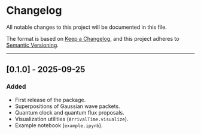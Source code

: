 # Changelog

All notable changes to this project will be documented in this file.

The format is based on [Keep a Changelog](https://keepachangelog.com/en/1.1.0/),
and this project adheres to [Semantic Versioning](https://semver.org/spec/v2.0.0.html).

---

## [0.1.0] - 2025-09-25

### Added

- First release of the package.
- Superpositions of Gaussian wave packets.
- Quantum clock and quantum flux proposals.
- Visualization utilities (`ArrivalTime.visualize`).
- Example notebook (`example.ipynb`).
